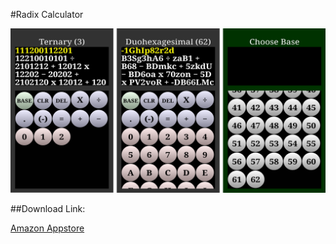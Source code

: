 #Radix Calculator

![screenshot](screenshot.jpg)

##Download Link:

[Amazon Appstore](https://www.amazon.ca/Carson-Craig-The-Radix-Calculator/dp/B014IUXNNS)
